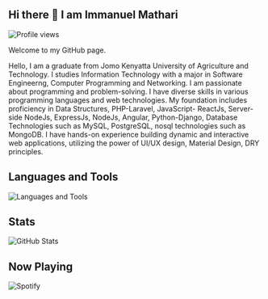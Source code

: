 ## Hi there 👋 I am Immanuel Mathari

![Profile views](https://komarev.com/ghpvc/?username=yourusername&style=flat-square)

Welcome to my GitHub page.

Hello, I am a graduate from Jomo Kenyatta University of Agriculture and Technology. I studies Information Technology with a major in Software Engineerng, Computer Programming and Networking. I am passionate about programming and problem-solving. I have diverse skills in various programming languages and web technologies. My foundation includes proficiency in Data Structures, PHP-Laravel, JavaScript- ReactJs, Server-side NodeJs, ExpressJs, NodeJs, Angular, Python-Django, Database Technologies such as MySQL, PostgreSQL, nosql technologies such as MongoDB. I have hands-on experience building dynamic and interactive web applications, utilizing the power of UI/UX design, Material Design, DRY principles. 

## Languages and Tools

![Languages and Tools](https://skillicons.dev/icons?i=php,py,cpp,html,css,js,java,mysql,git,docker,linux,react,typescript,nodejs)

## Stats

![GitHub Stats](https://github-readme-stats.vercel.app/api?username=yourusername&show_icons=true&theme=radical)

## Now Playing

![Spotify](https://spotify-github-profile.vercel.app/api/view?uid=your_spotify_uid&cover_image=true&theme=novatorem&bar_color=53b14f&bar_color_cover=false)

<!--
**immanuelmathari/immanuelmathari** is a ✨ _special_ ✨ repository because its `README.md` (this file) appears on your GitHub profile.

Here are some ideas to get you started:

- 🔭 I’m currently working on ...
- 🌱 I’m currently learning ...
- 👯 I’m looking to collaborate on ...
- 🤔 I’m looking for help with ...
- 💬 Ask me about ...
- 📫 How to reach me: ...
- 😄 Pronouns: ...
- ⚡ Fun fact: ...
-->
